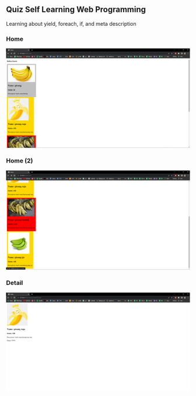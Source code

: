 ## Quiz Self Learning Web Programming

Learning about yield, foreach, if, and meta description

### Home
![Alt text](https://github.com/michelleangela19/kuis1/blob/main/public/readme/readme.png)

### Home (2)
![Alt text](https://github.com/michelleangela19/kuis1/blob/main/public/readme/readme(2).png)

### Detail
![Alt text](https://github.com/michelleangela19/kuis1/blob/main/public/readme/readme(1).png)

